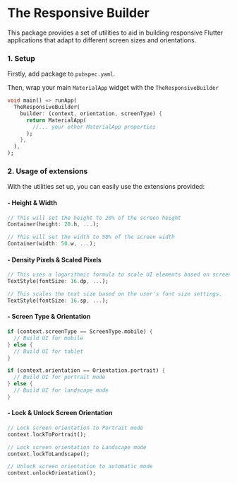 # The Responsive Builder

This package provides a set of utilities to aid in building responsive Flutter applications that adapt to different screen sizes and orientations.

### 1. Setup

Firstly, add package to `pubspec.yaml`.

Then, wrap your main `MaterialApp` widget with the `TheResponsiveBuilder`

```dart
void main() => runApp(
  TheResponsiveBuilder(
    builder: (context, orientation, screenType) {
      return MaterialApp(
        //... your other MaterialApp properties
      );
    },
  ),
);
```

### 2. Usage of extensions

With the utilities set up, you can easily use the extensions provided:


#### - Height & Width
```dart
// This will set the height to 20% of the screen height
Container(height: 20.h, ...);

// This will set the width to 50% of the screen width
Container(width: 50.w, ...);
```


#### - Density Pixels & Scaled Pixels
```dart
// This uses a logarithmic formula to scale UI elements based on screen size and pixel density.
TextStyle(fontSize: 16.dp, ...);

// This scales the text size based on the user's font size settings.
TextStyle(fontSize: 16.sp, ...);
```


#### - Screen Type & Orientation
```dart
if (context.screenType == ScreenType.mobile) {
  // Build UI for mobile
} else {
  // Build UI for tablet
}

if (context.orientation == Orientation.portrait) {
  // Build UI for portrait mode
} else {
  // Build UI for landscape mode
}
```


#### - Lock & Unlock Screen Orientation
```dart
// Lock screen orientation to Portrait mode
context.lockToPortrait();

// Lock screen orientation to Landscape mode
context.lockToLandscape();

// Unlock screen orientation to automatic mode
context.unlockOrientation();
```


